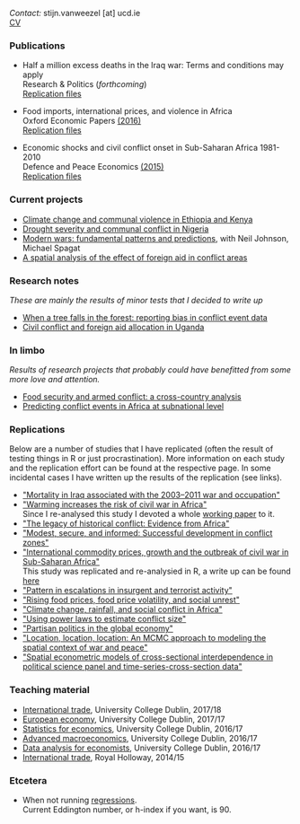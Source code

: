 *Contact:* stijn.vanweezel [at] ucd.ie <br>
[CV](https://github.com/CommonEconomist/cv/raw/master/cv_svw.pdf)

### Publications

* Half a million excess deaths in the Iraq war: Terms and conditions may apply <br>
Research & Politics (*forthcoming*)<br>
[Replication files](https://github.com/CommonEconomist/publications/tree/master/RAP_2017)

* Food imports, international prices, and violence in Africa <br>
Oxford Economic Papers [(2016)](http://oep.oxfordjournals.org/content/68/3/758.abstract)<br>
[Replication files](https://github.com/CommonEconomist/publications/tree/master/OEP_2016)

* Economic shocks and civil conflict onset in Sub-Saharan Africa 1981-2010<br>
Defence and Peace Economics [(2015)](http://www.tandfonline.com/doi/full/10.1080/10242694.2014.887489) <br>
[Replication files](https://github.com/CommonEconomist/publications/tree/master/DPE_2015)

### Current projects
* [Climate change and communal violence in Ethiopia and Kenya](https://ssrn.com/abstract=2880526)
* [Drought severity and communal conflict in Nigeria](https://ssrn.com/abstract=2880540)
* [Modern wars: fundamental patterns and predictions](https://www.royalholloway.ac.uk/economics/documents/pdf/seminars/conference-draft.pdf), with Neil Johnson, Michael Spagat <br> 
* [A spatial analysis of the effect of foreign aid in conflict areas](http://ssrn.com/abstract=2450867)

### Research notes
*These are mainly the results of minor tests that I decided to write up*
* [When a tree falls in the forest: reporting bias in conflict event data](http://ssrn.com/abstract=2805949)
* [Civil conflict and foreign aid allocation in Uganda](http://ssrn.com/abstract=2843797)

### In limbo
*Results of research projects that probably could have benefitted from some more love and attention.*
* [Food security and armed conflict: a cross-country analysis](https://ssrn.com/abstract=2934177)
* [Predicting conflict events in Africa at subnational level](https://ssrn.com/abstract=3019940)

### Replications
Below are a number of studies that I have replicated (often the result of testing things in R or just procrastination). 
More information on each study and the replication effort can be found at the respective page. In some incidental cases I have written up the results of the replication (see links). 

* ["Mortality in Iraq associated with the 2003–2011 war and occupation"](https://github.com/CommonEconomist/replications/tree/master/2013_Hagopian_et_al)
* ["Warming increases the risk of civil war in Africa"](https://github.com/CommonEconomist/replications/tree/master/2009_Burke_et_al) <br>
Since I re-analysed this study I devoted a whole [working paper](http://papers.ssrn.com/abstract_id=2550228)  to it.
* ["The legacy of historical conflict: Evidence from Africa"](https://github.com/CommonEconomist/replications/tree/master/2014_Besley_Reynal-Querol)
* ["Modest, secure, and informed: Successful development in conflict zones"](https://github.com/CommonEconomist/replications/tree/master/2013_Berman_et_al)
* ["International commodity prices, growth and the outbreak of civil war in Sub-Saharan Africa"](https://github.com/CommonEconomist/replications/tree/master/2010_Bruckner_Ciccone)<br>
This study was replicated and re-analysied in R, a write up can be found [here](http://ssrn.com/abstract=2688476)
* ["Pattern in escalations in insurgent and terrorist activity"](https://github.com/CommonEconomist/replications/tree/master/2011_Johnson_et_al)
* ["Rising food prices, food price volatility, and social unrest"](https://github.com/CommonEconomist/replications/tree/master/2015_Bellemare)
* ["Climate change, rainfall, and social conflict in Africa"](https://github.com/CommonEconomist/replications/tree/master/2012_Hendrix_Salehyan)
* ["Using power laws to estimate conflict size"](https://github.com/CommonEconomist/replications/tree/master/2014_Friedman)
* ["Partisan politics in the global economy"](https://github.com/CommonEconomist/replications/tree/master/1998_Garrett)
* ["Location, location, location: An MCMC approach to modeling the spatial context of war and peace"](https://github.com/CommonEconomist/replications/tree/master/2002_Ward_Gleditsch)
* ["Spatial econometric models of cross-sectional interdependence in political science panel and time-series-cross-section data"](https://github.com/CommonEconomist/replications/tree/master/2007_Franzese_Hays)

### Teaching material
* [International trade](https://github.com/CommonEconomist/teaching/tree/master/international_trade), University College Dublin, 2017/18
* [European economy](https://github.com/CommonEconomist/teaching/tree/master/european_economy), University College Dublin, 2017/17
* [Statistics for economics](https://github.com/CommonEconomist/teaching/tree/master/statistics_economics), University College Dublin, 2016/17
* [Advanced macroeconomics](https://github.com/CommonEconomist/teaching/tree/master/advanced_macroeconomics), University College Dublin, 2016/17
* [Data analysis for economists](https://github.com/CommonEconomist/teaching/tree/master/data_analysis), University College Dublin, 2016/17
* [International trade](https://github.com/CommonEconomist/Teaching/tree/master/international_trade/rhul), Royal Holloway, 2014/15

### Etcetera
* When not running [regressions](https://www.strava.com/athletes/2135375).<br>
Current Eddington number, or h-index if you want, is 90.


